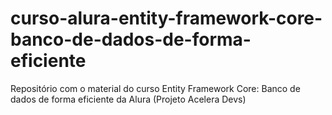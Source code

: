 # curso-alura-entity-framework-core-banco-de-dados-de-forma-eficiente
Repositório com o material do curso Entity Framework Core: Banco de dados de forma eficiente da Alura (Projeto Acelera Devs)
